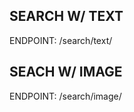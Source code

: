 ## SEARCH W/ TEXT

<p>
    ENDPOINT: /search/text/
</p>

## SEACH W/ IMAGE

<p>
    ENDPOINT: /search/image/
</p>
